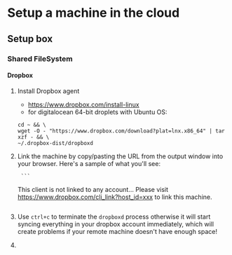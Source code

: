 # Setup a machine in the cloud

## Setup box

### Shared FileSystem

#### Dropbox

1. Install Dropbox agent
    * https://www.dropbox.com/install-linux
    * for digitalocean 64-bit droplets with Ubuntu OS:

    ```
    cd ~ && \
    wget -O - "https://www.dropbox.com/download?plat=lnx.x86_64" | tar xzf - && \
    ~/.dropbox-dist/dropboxd
    ```
1. Link the machine by copy/pasting the URL from the output window into your browser. Here's a sample of what you'll see:

        ```
    This client is not linked to any account...
    Please visit https://www.dropbox.com/cli_link?host_id=xxx
    to link this machine.
    ```
1. Use `ctrl+c` to terminate the `dropboxd` process otherwise it will start syncing everything in your dropbox account immediately, which will create problems if your remote machine doesn't have enough space!
1. 